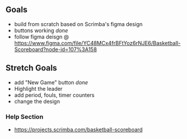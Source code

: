 ## Goals
- build from scratch based on Scrimba's figma design
- buttons working *done*
- follow figma deisgn @ https://www.figma.com/file/YC48MCx4frBFtYoz6rNJE6/Basketball-Scoreboard?node-id=107%3A158

## Stretch Goals
- add "New Game" button *done*
- Highlight the leader
- add period, fouls, timer counters
- change the design

### Help Section
- https://projects.scrimba.com/basketball-scoreboard
